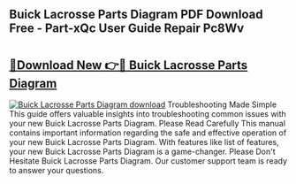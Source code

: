 ## Buick Lacrosse Parts Diagram PDF Download Free - Part-xQc User Guide Repair Pc8Wv

# <h2><a href="http://dfqw2iv.blite.top/?on=Buick+Lacrosse+Parts+Diagram">🔗Download New 👉🔴 Buick Lacrosse Parts Diagram</a></h2>

[![Buick Lacrosse Parts Diagram download](https://i.imgur.com/lujVjoI.png)](http://dfqw2iv.blite.top/?on=Buick+Lacrosse+Parts+Diagram)
Troubleshooting Made Simple This guide offers valuable insights into troubleshooting common issues with your new Buick Lacrosse Parts Diagram. Please Read Carefully This manual contains important information regarding the safe and effective operation of your new Buick Lacrosse Parts Diagram. With features like list of features, your new Buick Lacrosse Parts Diagram is a game-changer. Please Don't Hesitate Buick Lacrosse Parts Diagram. Our customer support team is ready to answer your questions.
